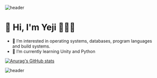 ![header](https://capsule-render.vercel.app/api?type=soft&color=auto&height=20&section=header&text=)


# 👋 Hi, I'm Yeji  👨🏻‍💻
- 👀 I’m interested in operating systems, databases, program languages and build systems.
- 🌱 I’m currently learning Unity and Python

<!---
ellen310/ellen310 is a ✨ special ✨ repository because its `README.md` (this file) appears on your GitHub profile.
You can click the Preview link to take a look at your changes.
--->
<!--뱃지들 넣기
# Skills
--->

[![Anurag's GitHub stats](https://github-readme-stats.vercel.app/api?username=ellen310)](https://github.com/anuraghazra/github-readme-stats)

![header](https://capsule-render.vercel.app/api?type=soft&color=auto&height=20&section=header&text=)
